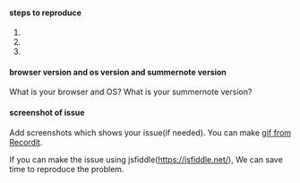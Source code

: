 #### steps to reproduce
1.
2.
3.

#### browser version and os version and summernote version
What is your browser and OS?
What is your summernote version?

#### screenshot of issue
Add screenshots which shows your issue(if needed).
You can make [gif from Recordit](http://www.recordit.co/).

If you can make the issue using jsfiddle(https://jsfiddle.net/), We can save time to reproduce the problem.
